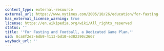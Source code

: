```yaml
---
content_type: external-resource
external_url: https://www.nytimes.com/2005/10/26/education/for-fasting-and-football-a-dedicated-game-plan.html
has_external_license_warning: true
license: https://en.wikipedia.org/wiki/All_rights_reserved
status: ''
title: '"For Fasting and Football, a Dedicated Game Plan."'
uid: 8ca8f2e2-6db9-4113-bd10-e302390c2667
wayback_url: ''
---
```

